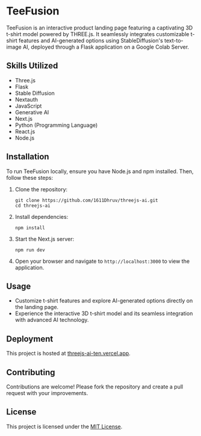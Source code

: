 # TeeFusion

TeeFusion is an interactive product landing page featuring a captivating 3D t-shirt model powered by THREE.js. It seamlessly integrates customizable t-shirt features and AI-generated options using StableDiffusion's text-to-image AI, deployed through a Flask application on a Google Colab Server.

## Skills Utilized

- Three.js
- Flask
- Stable Diffusion
- Nextauth
- JavaScript
- Generative AI
- Next.js
- Python (Programming Language)
- React.js
- Node.js

## Installation

To run TeeFusion locally, ensure you have Node.js and npm installed. Then, follow these steps:

1. Clone the repository:

   ```
   git clone https://github.com/1611Dhruv/threejs-ai.git
   cd threejs-ai
   ```

2. Install dependencies:

   ```
   npm install
   ```

3. Start the Next.js server:

   ```
   npm run dev
   ```

4. Open your browser and navigate to `http://localhost:3000` to view the application.

## Usage

- Customize t-shirt features and explore AI-generated options directly on the landing page.
- Experience the interactive 3D t-shirt model and its seamless integration with advanced AI technology.

## Deployment

This project is hosted at [threejs-ai-ten.vercel.app](https://threejs-ai-ten.vercel.app).

## Contributing

Contributions are welcome! Please fork the repository and create a pull request with your improvements.

## License

This project is licensed under the [MIT License](LICENSE).
